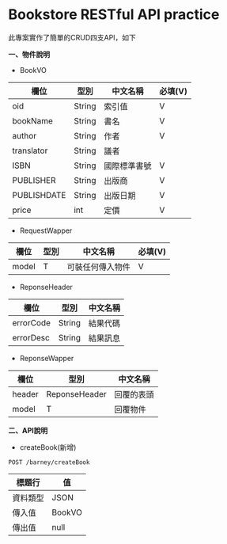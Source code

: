 Bookstore RESTful API practice
==========

此專案實作了簡單的CRUD四支API，如下

**一、物件說明**

  * BookVO

| 欄位 | 型別 |中文名稱 | 必填(V) |
|---------|---------|---------|---------|
| oid      | String |索引值  | V |
| bookName      | String |書名  | V |
| author      | String |作者  | V |
| translator      | String |議者  | |
| ISBN      | String |國際標準書號 | V |
| PUBLISHER      | String |出版商  | V |
| PUBLISHDATE      | String |出版日期  | V |
| price      | int |定價  | V |

* RequestWapper

| 欄位 | 型別 |中文名稱 | 必填(V) |
|---------|---------|---------|---------|
| model     | T |可裝任何傳入物件  | V |

* ReponseHeader

| 欄位 | 型別 |中文名稱 |
|---------|---------|---------|
| errorCode    | String |結果代碼  |
| errorDesc    | String |結果訊息  |

* ReponseWapper

| 欄位 | 型別 |中文名稱 |
|---------|---------|---------|
| header    | ReponseHeader |回覆的表頭  |
| model    | T |回覆物件  |

**二、API說明**
  
  * createBook(新增)

```
POST /barney/createBook
```
| 標題行 | 值 |
|---------|---------|
| 資料類型   | JSON  |
| 傳入值     | BookVO  |
| 傳出值      | null  |

